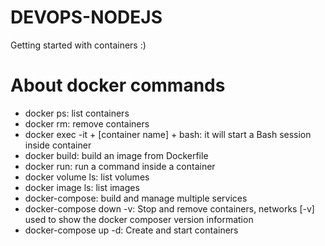 # DEVOPS-NODEJS

Getting started with containers :)

# About docker commands 
- docker ps: list containers
- docker rm: remove containers
- docker exec -it + [container name] + bash: it will start a Bash session inside container 
- docker build: build an image from Dockerfile
- docker run: run a command inside a container 
- docker volume ls: list volumes
- docker image ls: list images
- docker-compose: build and  manage multiple services
- docker-compose down -v: Stop and remove containers, networks [-v] used to show the docker composer version information
- docker-compose up -d: Create and start containers 